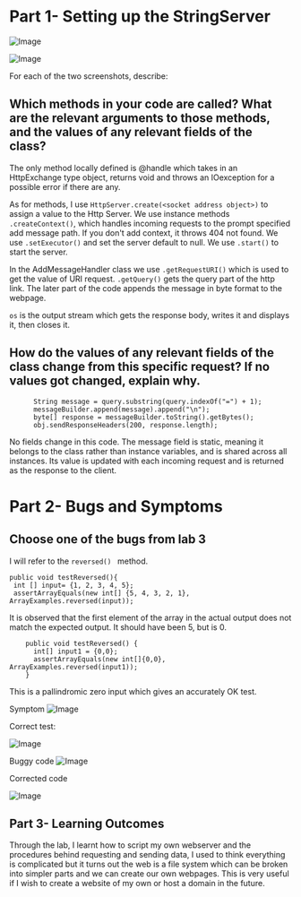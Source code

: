 # Part 1- Setting up the StringServer

![Image](https://i.imgur.com/YVG1Ufy.png)

![Image](https://i.imgur.com/wzyEidJ.png)

For each of the two screenshots, describe:

## Which methods in your code are called? What are the relevant arguments to those methods, and the values of any relevant fields of the class?
The only method locally defined is @handle which takes in an HttpExchange type object, returns void and throws an IOexception for a possible error if there are any. 

As for methods, I use ```HttpServer.create(<socket address object>)``` to assign a value to the Http Server.
We use instance methods ```.createContext()```, which handles incoming requests to the prompt specified add message path. If you don't add context, it throws 404 not found. 
We use ```.setExecutor()``` and set the server default to null.
We use ```.start()``` to start the server.

In the AddMessageHandler class we use ```.getRequestURI()``` which is used to get the value of URI request.
```.getQuery()``` gets the query part of the http link.
The later part of the code appends the message in byte format to the webpage.

```os``` is the output stream which gets the response body, writes it and displays it, then closes it. 
  


## How do the values of any relevant fields of the class change from this specific request? If no values got changed, explain why.

```   
      String message = query.substring(query.indexOf("=") + 1);
      messageBuilder.append(message).append("\n");
      byte[] response = messageBuilder.toString().getBytes();
      obj.sendResponseHeaders(200, response.length);
```
No fields change in this code. 
The message field is static, meaning it belongs to the class rather than instance variables, and is shared across all instances. 
Its value is updated with each incoming request and is returned as the response to the client.

# Part 2- Bugs and Symptoms

## Choose one of the bugs from lab 3
I will refer to the ```reversed() ``` method. 

```@Test 
public void testReversed(){
 int [] input= {1, 2, 3, 4, 5};
 assertArrayEquals(new int[] {5, 4, 3, 2, 1}, ArrayExamples.reversed(input));
```
It is observed that the first element of the array in the actual output does not match the expected output. It should have been 5, but is 0.

```@Test 
    public void testReversed() {
      int[] input1 = {0,0};
      assertArrayEquals(new int[]{0,0}, ArrayExamples.reversed(input1));
    }
 ```
This is a pallindromic zero input which gives an accurately OK test.

Symptom ![Image](https://i.imgur.com/6VqoC4Q.png)


Correct test: 

![Image](https://i.imgur.com/JcUEeyz.png)




Buggy code 
![Image](https://i.imgur.com/qlU5Twi.png)


Corrected code

![Image](https://i.imgur.com/AqFAioN.png)



## Part 3- Learning Outcomes

Through the lab, I learnt how to script my own webserver and the procedures behind requesting and sending data, I used to think everything is complicated but it turns out the web is a file system which can be broken into simpler parts and we can create our own webpages. This is very useful if I wish to create a website of my own or host a domain in the future. 


